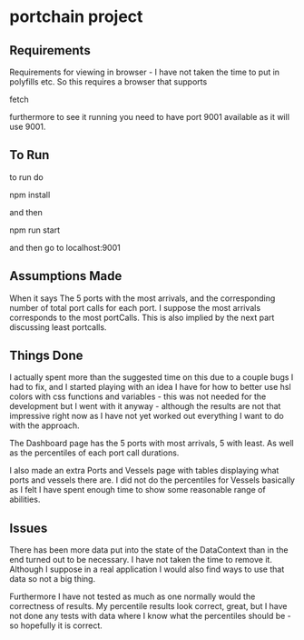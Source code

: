 # portchain project

## Requirements

Requirements for viewing in browser - I have not taken the time to put in polyfills etc. 
So this requires a browser that supports 

fetch

furthermore to see it running you need to have port 9001 available as it will use 9001. 

## To Run

to run do 

  npm install

and then 

  npm run start

and then go to localhost:9001

## Assumptions Made

When it says The 5 ports with the most arrivals, and the corresponding number of total port calls for each port. I suppose the most arrivals corresponds to the most portCalls. This is also implied by the next part discussing least portcalls. 

## Things Done
I actually spent more than the suggested time on this due to a couple bugs I had to fix, and I started playing with an idea I have for how to better use hsl colors with css functions and variables - this was not needed for the development but I went with it anyway - although the results are not that impressive right now as I have not yet worked out everything I want to do with the approach.

The Dashboard page has the 5 ports with most arrivals, 5 with least. 
As well as the percentiles of each port call durations. 

I also made an extra Ports and Vessels page with tables displaying what ports and vessels there are. I did not do the percentiles for Vessels basically as I felt I have spent enough time to show some reasonable range of abilities. 

## Issues
There has been more data put into the state of the DataContext than in the end turned out to be necessary. I have not taken the time to remove it. Although I suppose in a real application I would also find ways to use that data so not a big thing. 

Furthermore I have not tested as much as one normally would the correctness of results. My percentile results look correct, great, but I have not done any tests with data where I know what the percentiles should be - so hopefully it is correct. 
